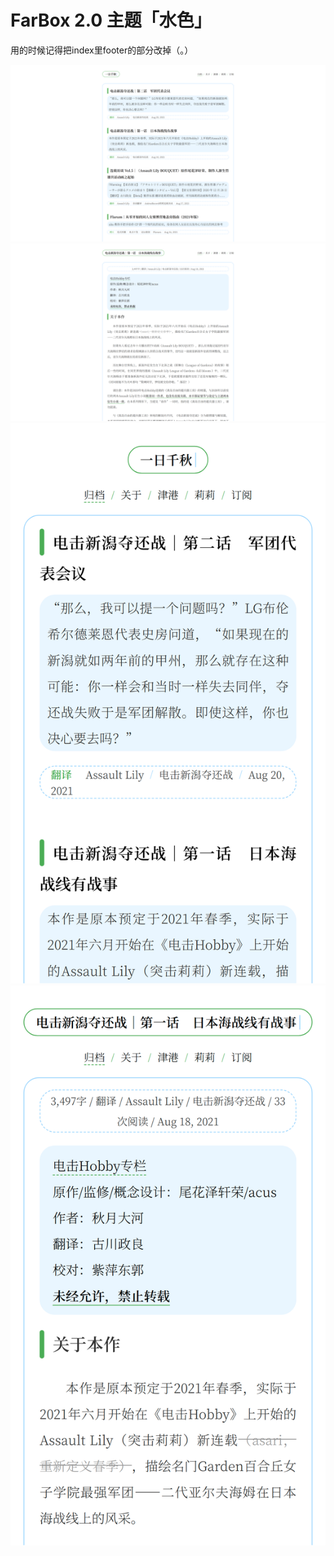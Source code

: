 # FarBox 2.0 主题「水色」

用的时候记得把index里footer的部分改掉（。）

![](./Screenshot1.png)
![](./Screenshot2.png)
![](./Screenshot3.png)
![](./Screenshot4.png)
